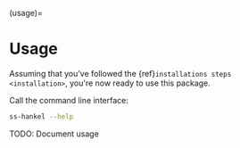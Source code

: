 (usage)=

# Usage

Assuming that you've followed the {ref}`installations steps <installation>`, you're now ready to use this package.

Call the command line interface:

```bash
ss-hankel --help
```

TODO: Document usage
